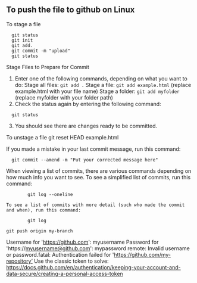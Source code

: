 ## To push the file to github on Linux

To stage a file
```
  git status
  git init
  git add.
  git commit -m "upload"
  git status
```
Stage Files to Prepare for Commit

1. Enter one of the following commands, depending on what you want to do:
    Stage all files: ```git add .```
    Stage a file: ```git add example.html``` (replace example.html with your file name)
    Stage a folder: ```git add myfolder``` (replace myfolder with your folder path)
2. Check the status again by entering the following command:
```
  git status
```
3. You should see there are changes ready to be committed.


To unstage a file
  git reset HEAD example.html
 
If you made a mistake in your last commit message, run this command:
```
  git commit --amend -m "Put your corrected message here"
```
When viewing a list of commits, there are various commands depending on how much info you want to see.
    To see a simplified list of commits, run this command:
```
        git log --oneline
```
    To see a list of commits with more detail (such who made the commit and when), run this command:
```
        git log
```
```
git push origin my-branch
```
Username for 'https://github.com': myusername
Password for 'https://myusername@github.com': mypassword
remote: Invalid username or password.fatal: Authentication failed for 'https://github.com/my-repository’
Use the classic token to solve: https://docs.github.com/en/authentication/keeping-your-account-and-data-secure/creating-a-personal-access-token
